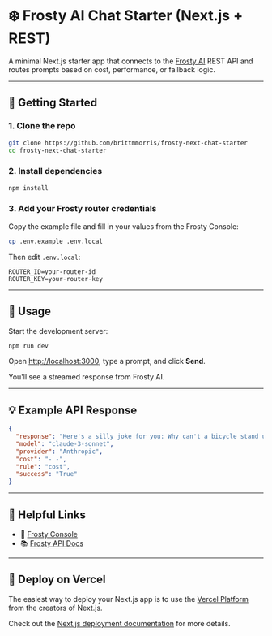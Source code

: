 # ❄️ Frosty AI Chat Starter (Next.js + REST)

A minimal Next.js starter app that connects to the [Frosty AI](https://gofrosty.ai) REST API and routes prompts based on cost, performance, or fallback logic.

---

## 🔧 Getting Started

### 1. Clone the repo

```bash
git clone https://github.com/brittmmorris/frosty-next-chat-starter
cd frosty-next-chat-starter
```

### 2. Install dependencies

```bash
npm install
```

### 3. Add your Frosty router credentials

Copy the example file and fill in your values from the Frosty Console:

```bash
cp .env.example .env.local
```

Then edit `.env.local`:

```env
ROUTER_ID=your-router-id
ROUTER_KEY=your-router-key
```

---

## 💬 Usage

Start the development server:

```bash
npm run dev
```

Open [http://localhost:3000](http://localhost:3000), type a prompt, and click **Send**.

You'll see a streamed response from Frosty AI.

---

## 💡 Example API Response

```json
{
  "response": "Here's a silly joke for you: Why can't a bicycle stand up by itself? It's two-tired!",
  "model": "claude-3-sonnet",
  "provider": "Anthropic",
  "cost": "- -",
  "rule": "cost",
  "success": "True"
}
```

---

## 📎 Helpful Links

- 🧠 [Frosty Console](https://console.gofrosty.ai)
- 📚 [Frosty API Docs](https://docs.gofrosty.ai/frosty-ai-docs/api-documentation)

---

## 🚀 Deploy on Vercel

The easiest way to deploy your Next.js app is to use the [Vercel Platform](https://vercel.com/new?utm_medium=default-template&filter=next.js&utm_source=create-next-app&utm_campaign=create-next-app-readme) from the creators of Next.js.

Check out the [Next.js deployment documentation](https://nextjs.org/docs/app/building-your-application/deploying) for more details.
